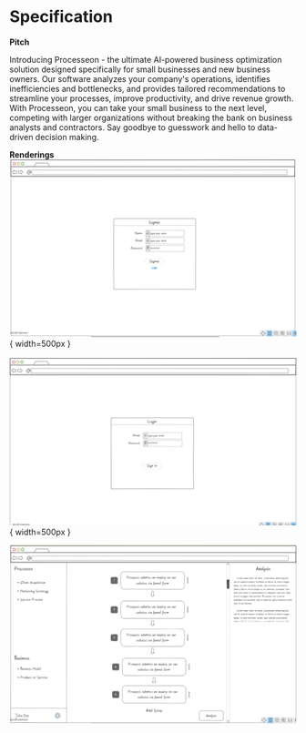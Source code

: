 # Specification

**********Pitch**********

Introducing Processeon - the ultimate AI-powered business optimization solution designed specifically for small businesses and new business owners. Our software analyzes your company's operations, identifies inefficiencies and bottlenecks, and provides tailored recommendations to streamline your processes, improve productivity, and drive revenue growth. With Processeon, you can take your small business to the next level, competing with larger organizations without breaking the bank on business analysts and contractors. Say goodbye to guesswork and hello to data-driven decision making.

**Renderings**
![Signup Page](./Images/Signup%20Spec.png){ width=500px }

![Login Page](./Images/Login%20Spec.png){ width=500px }


 ![Main Page](./Images/Main%20Spec.png)